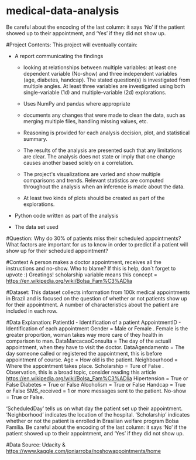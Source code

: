 # medical-data-analysis

Be careful about the encoding of the last column: it says ‘No’ if the patient showed up to their appointment, and ‘Yes’ if they did not show up.

#Project Contents:
This project will eventually contain:
* A report communicating the findings
    - looking at relationships between multiple variables: at least one dependent variable (No-show) and three independent variables (age, diabetes, handcap). The stated question(s) is investigated from multiple angles. At least three variables are investigated using both single-variable (1d) and multiple-variable (2d) explorations.

    - Uses NumPy and pandas where appropriate

    - documents any changes that were made to clean the data, such as merging multiple files, handling missing values, etc.
    - Reasoning is provided for each analysis decision, plot, and statistical summary.
    - The results of the analysis are presented such that any limitations are clear. The analysis does not state or imply that one change causes another based solely on a correlation.

    - The project's visualizations are varied and show multiple comparisons and trends. Relevant statistics are computed throughout the analysis when an inference is made about the data.
    - At least two kinds of plots should be created as part of the explorations.

* Python code written as part of the analysis
* The data set used 

#Question: 
Why do 30% of patients miss their scheduled appointments?
What factors are important for us to know in order to predict if a patient will show up for their scheduled appointment?

#Context
A person makes a doctor appointment, receives all the instructions and no-show. Who to blame? If this is help, don´t forget to upvote :) Greatings!
scholarship variable means this concept = https://en.wikipedia.org/wiki/Bolsa_Fam%C3%ADlia

#Dataset:
This dataset collects information from 100k medical appointments in Brazil and is focused on the question of whether or not patients show up for their appointment. A number of characteristics about the patient are included in each row.

#Data Explanation:
PatientId - Identification of a patient AppointmentID - Identification of each appointment Gender = Male or Female . Female is the greater proportion, woman takes way more care of they health in comparison to man. DataMarcacaoConsulta = The day of the actuall appointment, when they have to visit the doctor. DataAgendamento = The day someone called or registered the appointment, this is before appointment of course. Age = How old is the patient. Neighbourhood = Where the appointment takes place. Scholarship = Ture of False . Observation, this is a broad topic, consider reading this article https://en.wikipedia.org/wiki/Bolsa_Fam%C3%ADlia Hipertension = True or False Diabetes = True or False Alcoholism = True or False Handcap = True or False SMS_received = 1 or more messages sent to the patient. No-show = True or False.

‘ScheduledDay’ tells us on what day the patient set up their appointment.
‘Neighborhood’ indicates the location of the hospital.
‘Scholarship’ indicates whether or not the patient is enrolled in Brasilian welfare program Bolsa Família.
Be careful about the encoding of the last column: it says ‘No’ if the patient showed up to their appointment, and ‘Yes’ if they did not show up.

#Data Source:
Udacity & https://www.kaggle.com/joniarroba/noshowappointments/home
